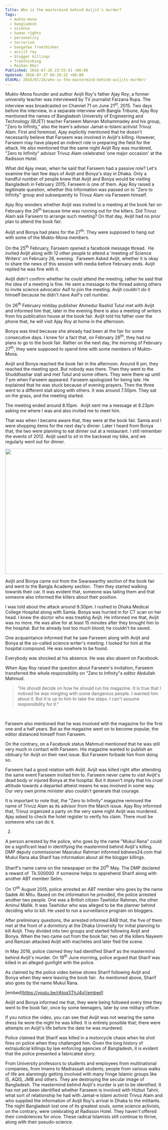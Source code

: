 ```yaml
---
Title: Who is the mastermind behind Avijit's murder?
Tags:
  - mukto-mona
  - bangladesh
  - science
  - human rights
  - personality
  - terrorism
  - bangalee freethinker
  - avijit roy
  - blogger killings
  - freethinking
  - Raihan Abir
Published: 2016-07-26 23:55:41 +06:00
Updated: 2016-07-27 04:29:22 +06:00
OldURL: 2016/07/26/who-is-the-mastermind-behind-avijits-murder/
---
```


Mukto-Mona founder and author Avijit Roy's father Ajay Roy; a former university teacher was interviewed by TV journalist Farzana Rupa. The interview was broadcasted on Channel 71 on June 21<sup>st</sup>, 2015. Two days before the interview, in a separate interview with Bangla Tribune, Ajay Roy mentioned the names of Bangladesh University of Engineering and Technology (BUET) teacher Farseem Mannan Mohammadey and his group, "Zero to Infinity," also the team's advisor Jamat-e-Islami activist Trivuz Alam. First and foremost, Ajay explicitly mentioned that he doesn't necessarily believe that Farseem was involved in Avijit's killing. However, Farseem may have played an indirect role in preparing the field for the attack. He also mentioned that the same night Avijit Roy was murdered, "Zero to Infinity" advisor Trivuz Alam celebrated 'one major occasion' at the Radisson Hotel.

What did Ajay mean, when he said that Farseem had a passive role? Let's examine the last few days of Avijit and Bonya's stay in Dhaka. Only a handful number of people knew that Avijit and Bonya would be visiting Bangladesh in February 2015; Farseem is one of them. Ajay Roy raised a legitimate question, whether this information was passed on to "Zero to Infinity" group and subsequently to Trivuz Alam via Farseem himself.

Ajay Roy wonders whether Avijit was invited to a meeting at the book fair on February the 26<sup>th</sup> because time was running out for the killers. Did Trivuz Alam ask Farseem to arrange such meeting? On that day, Avijit had no prior plan to attend the book fair.

Avijit and Bonya had plans for the 27<sup>th</sup>. They were supposed to hang out with some of the Mukto-Mona members.

On the 25<sup>th</sup> February, Farseem opened a facebook message thread.  He invited Avijit along with 12 other people to attend a 'meeting of Science Writers' on February 26, evening.  Farseem Asked Avijit, whether it is okay to share the news of this session with media before February ends. Avijit replied he was fine with it.

Avijit didn't confirm whether he could attend the meeting, rather he said that the idea of a meeting is fine. He sent a message to the thread asking others to invite science advocator Asif to join the meeting. Avijit couldn't do it himself because he didn't have Asif's cell number.

On 26<sup>th</sup> February midday publisher Ahmedur Rashid Tutul met with Avijit and informed him that, later in the evening there is also a meeting of writers from his publication house at the book fair. Avijit told his father over the phone that, he will visit Ajay Roy at home in the afternoon.

Bonya was tired because she already had been at the fair for some consecutive days. I knew for a fact that, on February 26<sup>th</sup>, they had no plans to go to the book fair. Rather on the next day, the morning of February 27<sup>th</sup>, they were supposed to spend time with some members of Mukto-Mona.

Avijit and Bonya reached the book fair in the afternoon. Around 6 pm, they reached the meeting spot. But nobody was there. Then they went to the Shuddhashar stall and met Tutul and some others. They were there up until 7 pm when Farseem appeared. Farseem apologized for being late. He explained that he was stuck because of evening prayers. Then the three went to a different stall along with others. It was around 7.30pm. They sat on the grass, and the meeting started.

The meeting ended around 8.10pm.  Avijit sent me a message at 8.23pm asking me where I was and also invited me to meet him.

That was when I became aware that, they were at the book fair. Samia and I were shopping items for the next day's dinner. Later I heard from Bonya that, the two were planning to eat dinner out at a restaurant. I still remember the events of 2012. Avijit used to sit in the backseat my bike, and we regularly went out for dinner.

<img class="alignnone" src="https://i0.wp.com/blog.muktomona.com/wp-content/uploads/2016/07/Farseem-meeting-boimela.jpg?w=640&amp;ssl=1" width="640" height="400" />

Avijit and Bonya came out from the Swarawarthy section of the book fair and went to the Bangla Academy section.  Then they started walking towards their car. It was evident that, someone was tailing them and that someone also informed the killers about their position.

I was told about the attack around 9.30pm. I rushed to Dhaka Medical College Hospital along with Samia. Bonya was hurried in for CT scan on her head. I knew the doctor who was treating Avijit. He informed me that, Avijit was no more. He was alive for at least 15 minutes after they brought him to the hospital. But he already lost too much blood; he couldn't be saved.

One acquaintance informed that he saw Farseem along with Avijit and Bonya at the so-called science writer's meeting. I looked for him at the hospital compound. He was nowhere to be found.

Everybody was shocked at his absence. He was also absent on Facebook.

When Ajay Roy raised the question about Farseem's invitation, Farseem transferred the whole responsibility on "Zero to Infinity"s editor Abdullah Mahmud.
<blockquote>"He should decide on how he should run his magazine. It is true that I noticed he was mingling with some dangerous people. I warned him about it. But it is up to him to take the steps. I can't assume responsibility for it."</blockquote>
&nbsp;

Farseem also mentioned that he was involved with the magazine for the first one and a half years. But as the magazine went on to become popular, the editor distanced himself from Farseem.

On the contrary, on a Facebook status Mahmud mentioned that he was still very much in contact with Farseem. His magazine wanted to publish an obituary for Avijit on their next issue. But Farseem forbade him from doing so.

Farseem had a good relation with Avijit. Avijit was killed right after attending the same event Farseem invited him to. Farseem never came to visit Avijit's dead body or injured Bonya at the hospital. But it doesn't imply that his cruel attitude towards a departed atheist means he was involved in some way. Our very own prime minister also couldn't generate that courage.

It is important to note that, the "Zero to Infinity" magazine removed the name of Trivuz Alam as its advisor from the March issue. Ajay Roy informed that, Trivuz organized a party on the very same night Avijit was murdered. Ajay asked to check the hotel register to verify his claim. There must be someone who can do it.

2.

A person arrested by the police, who goes by the name "Mukul Rana" could be a significant lead in identifying the mastermind behind Avijit's killing. DMP deputy commissioner Masrukur Rahman informed bdnews24.com that Mukul Rana aka Sharif has information about all the blogger killings.

Sharif's name came on the newspaper on the 20<sup>th</sup> May. The DMP declared a reward of  Tk.500000  if someone helps to apprehend Sharif along with another ABT member Selim.

On 17<sup>th</sup> August 2015, police arrested an ABT member who goes by the name Sadek Ali Mitu. Based on the information he provided, the police arrested another two people. One was a British citizen Tawhidur Rahman, the other Aminul Mallik. It was Tawhidur who was alleged to be the planner behind deciding who to kill. He used to run a surveillance program on bloggers.

After preliminary questions, the arrested informed RAB that, the five of them met at the front of a dormitory at the Dhaka University for initial planning to kill Avijit. They divided into two groups and started following Avijit and Bonya. When the two came out from the book fair, two of the killers Nayeem and Ramzan attacked Avijit with machetes and later fled the scene.

In May 2016, police claimed they had identified Sharif as the mastermind behind Avijit's murder. On 19<sup>th</sup> June morning, police argued that Sharif was killed in an alleged gunfight with the police.

As claimed by the police video below shows Sharif following Avijit and Bonya when they were leaving the book fair.  As mentioned above, Sharif also goes by the name Mukul Rana.

[embed]https://youtu.be/rAIoq3ThJ4o[/embed]

Avijit and Bonya informed me that, they were being followed every time they went to the book fair, once by some teenagers, later by one military officer.

If you notice the video, you can see that Avijit was not wearing the same dress he wore the night he was killed. It is entirely possible that; there were attempts on Avijit's life before the date he was murdered.

Police claimed that Sharif was killed in a motorcycle chase when he shot fires on police when they challenged him. Given the long history of extrajudicial killings by law enforcing agencies of Bangladesh, it is evident that the police presented a fabricated story.

From University professors to students and employees from multinational companies, from Imams to Madrassah students; people from various walks of life are alarmingly getting involved with many fringe Islamic groups like IS, AQIS, JMB and others. They are destroying the secular image of Bangladesh. The mastermind behind Avijit's murder is yet to be identified. It has not yet been identified whether Farseem is involved with Hizbut Tahrir, what sort of relationship he had with Jamat-e Islami activist Trivuz Alam and who supplied the information of Avijit Roy's arrival in Dhaka to the militants. The night Bangladesh lost one of its greatest souls, some science activists, on the contrary, were celebrating at Radisson Hotel. They haven't offered their condolences for once. These radical Islamists still continue to thrive, along with their pseudo-science.
